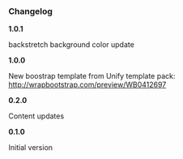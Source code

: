 ### Changelog

**1.0.1**

backstretch background color update

**1.0.0**

New boostrap template from Unify template pack:
http://wrapbootstrap.com/preview/WB0412697

**0.2.0**

Content updates

**0.1.0**

Initial version
